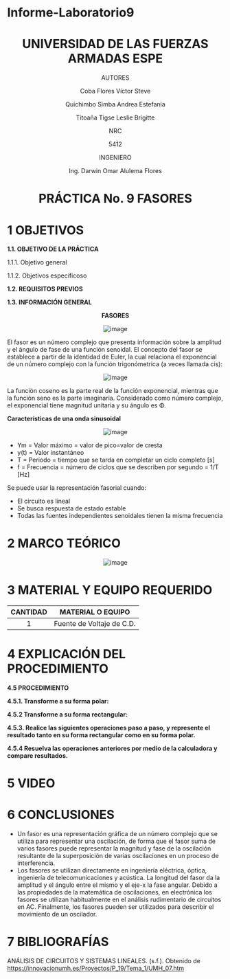 # Informe-Laboratorio9

<div align="center">

# UNIVERSIDAD DE LAS FUERZAS ARMADAS ESPE

AUTORES

Coba Flores Víctor Steve

Quichimbo Simba Andrea Estefania

Titoaña Tigse Leslie Brigitte

NRC
  
5412

INGENIERO

Ing. Darwin Omar Alulema Flores

# PRÁCTICA No. 9 FASORES
  
</div>

# 1 OBJETIVOS

**1.1. OBJETIVO DE LA PRÁCTICA**

1.1.1. Objetivo general



1.1.2. Objetivos específicoso


**1.2. REQUISITOS PREVIOS**


**1.3. INFORMACIÓN GENERAL**

<div align="center">
  
**FASORES**

![image](https://user-images.githubusercontent.com/84430867/132438301-0357bb1f-fe24-47f9-9016-bc3b7dae4445.png)

</div>

El fasor es un número complejo que presenta información sobre la amplitud y el ángulo de fase de una función senoidal.  El concepto del fasor se establece a partir de la identidad de Euler, la cual relaciona el exponencial de un número complejo con la función trigonómetrica (a veces llamada cis):

<div align="center">
 
![image](https://user-images.githubusercontent.com/84430867/132427458-daf8bd2a-9062-4b50-ac08-008708bab048.png)

</div>

La función coseno es la  parte real de la función exponencial, mientras que la función seno es la parte imaginaria. Considerado como número complejo, el exponencial tiene magnitud unitaria y su ángulo es Φ.

**Características de una onda sinusoidal**

<div align="center">
  
![image](https://user-images.githubusercontent.com/84430867/132429647-58f276ae-21e3-4e5a-bdb1-44b9b8ab7d41.png)

</div>

- Ym = Valor máximo = valor de pico=valor de cresta
- y(t) = Valor instantáneo
- T = Periodo = tiempo que se tarda en completar un ciclo completo [s]
- f = Frecuencia = número de ciclos que se describen por segundo = 1/T [Hz]

Se puede usar la representación fasorial cuando:

- El circuito es lineal
- Se busca respuesta de estado estable
- Todas las fuentes independientes senoidales tienen la misma frecuencia

# 2 MARCO TEÓRICO

<div align="center">
  
![image](https://user-images.githubusercontent.com/84430867/132425368-37fa28d1-f05f-4ccf-a9ed-b65297a26932.png)
  
</div>

# 3 MATERIAL Y EQUIPO REQUERIDO

<div align="center">
     
|**CANTIDAD**|       **MATERIAL O EQUIPO**      |
|    :---:   |              :---:               | 
|      1     |     Fuente de Voltaje de C.D.    |
  
</div>

# 4 EXPLICACIÓN DEL PROCEDIMIENTO

**4.5 PROCEDIMIENTO**

**4.5.1. Transforme a su forma polar:**

**4.5.2 Transforme a su forma rectangular:**

**4.5.3. Realice las siguientes operaciones paso a paso, y represente el resultado tanto en su forma rectangular como en su forma polar.**

**4.5.4 Resuelva las operaciones anteriores por medio de la calculadora y compare resultados.**

# 5 VIDEO 

# 6 CONCLUSIONES 

- Un fasor es una representación gráfica de un número complejo que se utiliza para representar una oscilación, de forma que el fasor suma de varios fasores puede representar la magnitud y fase de la oscilación resultante de la superposición de varias oscilaciones en un proceso de interferencia.
- Los fasores se utilizan directamente en ingeniería eléctrica, óptica, ingeniería de telecomunicaciones y acústica. La longitud del fasor da la amplitud y el ángulo entre el mismo y el eje-x la fase angular. Debido a las propiedades de la matemática de oscilaciones, en electrónica los fasores se utilizan habitualmente en el análisis rudimentario de circuitos en AC. Finalmente, los fasores pueden ser utilizados para describir el movimiento de un oscilador. 


# 7 BIBLIOGRAFÍAS

ANÁLISIS DE CIRCUITOS Y SISTEMAS LINEALES. (s.f.). Obtenido de https://innovacionumh.es/Proyectos/P_19/Tema_1/UMH_07.htm
